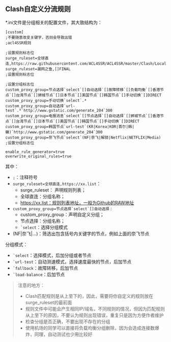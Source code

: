 ## Clash自定义分流规则

*.ini文件是分组相关的配置文件，其大致结构为：

```
[custom]
;不要随意改变关键字，否则会导致出错
;acl4SSR规则

;设置规则标志位
surge_ruleset=全球直连,https://raw.githubusercontent.com/ACL4SSR/ACL4SSR/master/Clash/LocalAreaNetwork.list
surge_ruleset=漏网之鱼,[]FINAL
;设置规则标志位

;设置分组标志位
custom_proxy_group=节点选择`select`[]自动选择`[]故障转移`[]负载均衡`[]香港节点`[]台湾节点`[]狮城节点`[]日本节点`[]美国节点`[]韩国节点`[]手动切换`[]DIRECT
custom_proxy_group=手动切换`select`.*
custom_proxy_group=自动选择`url-test`.*`http://www.gstatic.com/generate_204`300
custom_proxy_group=电报消息`select`[]节点选择`[]自动选择`[]狮城节点`[]香港节点`[]台湾节点`[]日本节点`[]美国节点`[]韩国节点`[]手动切换`[]DIRECT
custom_proxy_group=韩国节点`url-test`(KR|Korea|KOR|首尔|韩|韓)`http://www.gstatic.com/generate_204`300
custom_proxy_group=奈飞节点`select`(NF|奈飞|解锁|Netflix|NETFLIX|Media)
;设置分组标志位

enable_rule_generator=true
overwrite_original_rules=true
```

其中：
- `;`：注释符号
- `surge_ruleset=全球直连,https://xx.list`：
  - surge_ruleset： 声明规则列表；
  - 全球直连：分组名称；
  - https://xx.list：规则列表地址，一般为Github的RAW地址
- <code>custom_proxy_group=节点选择&#96;select&#96;[]自动选择</code> : 
  - custom_proxy_group：声明自定义分组；
  - 节点选择：分组名称；
  - <code>`select</code>：选择分组模式
- (NF|奈飞|...)：筛选出包含括号内关键字的节点，例如上面的奈飞节点

分组模式：
- <code>`select</code>：选择模式，后加分组或者节点
- <code>`url-test</code>：自动测速模式，选择速度最快的节点，后加节点
- <code>`fallback</code>：故障转移，后加节点
- <code>`load-balance</code>：后加节点



>注意的地方：
>- Clash匹配规则是从上至下的，因此，需要将你自定义的规则放在surge_ruleset的最前面
>- 规则文件中可能会产生相同IP/域名，不同规则的情况，但因为匹配规则从上至下的原因，不要认为规则出现错误，重复只是因为方便作者维护
>- 检查分组是否正确，不要出现不存在的分组
>- 使用机场的同学可以直接将负载均衡分组删除，因为会造成连接数爆炸，同理，自动测试也少用比较好